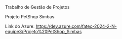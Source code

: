Trabalho de Gestão de Projetos

Projeto PetShop Simbas

Link do Azure: https://dev.azure.com/fatec-2024-2-N-equipe3/Projeto%20PetShop_Simbas
